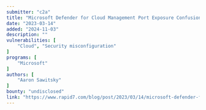 ```yaml
---
submitter: "c2a"
title: "Microsoft Defender for Cloud Management Port Exposure Confusion"
date: "2023-03-14"
added: "2024-11-03"
description: ""
vulnerabilities: [
    "Cloud", "Security misconfiguration"
]
programs: [
    "Microsoft"
]
authors: [
    "Aaron Sawitsky"
]
bounty: "undisclosed"
link: "https://www.rapid7.com/blog/post/2023/03/14/microsoft-defender-for-cloud-management-port-exposure-confusion/"
---
```




